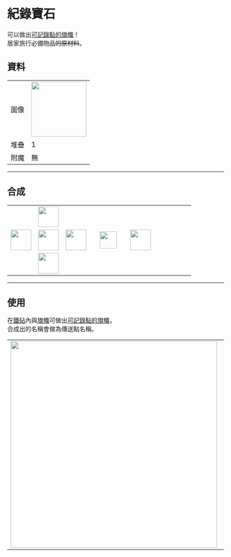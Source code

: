 # 紀錄寶石
可以做出[可記錄點的旗幟](record_point_banner.md)！  
居家旅行必備物品~~的原材料~~。

## 資料
<table>
    <tr><td align="end">圖像</td><td><img src="https://i.imgur.com/5IDgby3.png" width="128"/></td></tr>
    <tr><td align="end">堆疊</td><td>1</td></tr>
    <tr><td align="end">附魔</td><td>無</td></tr>
</table>

---

## 合成
<table>
    <tr><td></td><td><img src="https://i.imgur.com/wkLqvqi.png" width="48"/></td><td></td><td colspan="3"></td></tr>
    <tr><td><img src="https://i.imgur.com/wkLqvqi.png" width="48"/></td><td><img src="https://i.imgur.com/fWIUn4F.png" width="48"/></td><td><img src="https://i.imgur.com/wkLqvqi.png" width="48"/></td><td width="70" align="center"><img src="https://i.imgur.com/VE0KqIE.png" width="40"/></td><td><img src="https://i.imgur.com/5IDgby3.png" width="48"/></td><td width="70"></td></tr>
    <tr><td></td><td><img src="https://i.imgur.com/wkLqvqi.png" width="48"/></td><td></td><td colspan="3"></td></tr>
</table>

---

## 使用
在[鐵砧](https://minecraft.fandom.com/zh/wiki/鐵砧)內與[旗幟](https://minecraft.fandom.com/zh/wiki/旗幟)可做出[可記錄點的旗幟](record_point_banner.md)，  
合成出的名稱會做為傳送點名稱。

<table>
    <tr><td><img src="https://i.imgur.com/Xq6yCL5.png" width="480"/></td><td><img src="https://i.imgur.com/YE5JOw8.png" width="480"/></td></tr>
</table>
